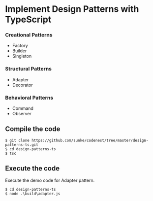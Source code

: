 # Implement Design Patterns with TypeScript #

### Creational Patterns ###
* Factory
* Builder
* Singleton

### Structural Patterns ###
* Adapter
* Decorator

### Behavioral Patterns ###
* Command
* Observer

## Compile the code
```
$ git clone https://github.com/sunke/codenest/tree/master/design-patterns-ts.git
$ cd design-patterns-ts
$ tsc
```

## Execute the code
Execute the demo code for Adapter pattern.
```
$ cd design-patterns-ts
$ node .\build\adapter.js
```